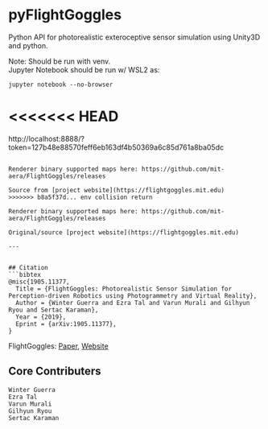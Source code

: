 # pyFlightGoggles

Python API for photorealistic exteroceptive sensor simulation using Unity3D and python.

Note: Should be run with venv.  
Jupyter Notebook should be run w/ WSL2 as:
```
jupyter notebook --no-browser
```
<<<<<<< HEAD
=======
http://localhost:8888/?token=127b48e88570feff6eb163df4b50369a6c85d761a8ba05dc
```

Renderer binary supported maps here: https://github.com/mit-aera/FlightGoggles/releases

Source from [project website](https://flightgoggles.mit.edu) 
>>>>>>> b8a5f37d... env collision return

Renderer binary supported maps here: https://github.com/mit-aera/FlightGoggles/releases

Original/source [project website](https://flightgoggles.mit.edu) 

---


## Citation
```bibtex
@misc{1905.11377,
  Title = {FlightGoggles: Photorealistic Sensor Simulation for Perception-driven Robotics using Photogrammetry and Virtual Reality},
  Author = {Winter Guerra and Ezra Tal and Varun Murali and Gilhyun Ryou and Sertac Karaman},
  Year = {2019},
  Eprint = {arXiv:1905.11377},
}
```
FlightGoggles: [Paper](https://arxiv.org/abs/1905.11377), [Website](http://flightgoggles.mit.edu)

## Core Contributers

```
Winter Guerra
Ezra Tal
Varun Murali
Gilhyun Ryou
Sertac Karaman
```